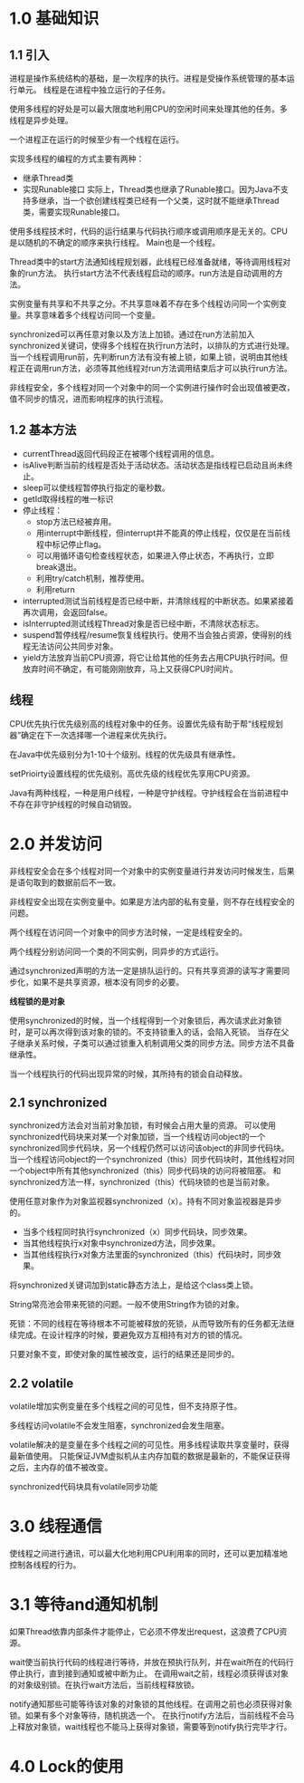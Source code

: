 # 1.0 基础知识
## 1.1 引入
进程是操作系统结构的基础，是一次程序的执行。进程是受操作系统管理的基本运行单元。
线程是在进程中独立运行的子任务。

使用多线程的好处是可以最大限度地利用CPU的空闲时间来处理其他的任务。多线程是异步处理。

一个进程正在运行的时候至少有一个线程在运行。

实现多线程的编程的方式主要有两种：
- 继承Thread类
- 实现Runable接口
实际上，Thread类也继承了Runable接口。因为Java不支持多继承，当一个欲创建线程类已经有一个父类，这时就不能继承Thread类，需要实现Runable接口。

使用多线程技术时，代码的运行结果与代码执行顺序或调用顺序是无关的。CPU是以随机的不确定的顺序来执行线程。
Main也是一个线程。

Thread类中的start方法通知线程规划器，此线程已经准备就绪，等待调用线程对象的run方法。
执行start方法不代表线程启动的顺序。run方法是自动调用的方法。

实例变量有共享和不共享之分。不共享意味着不存在多个线程访问同一个实例变量。共享意味着多个线程访问同一个变量。

synchronized可以再任意对象以及方法上加锁。通过在run方法前加入synchronized关键词，使得多个线程在执行run方法时，以排队的方式进行处理。
当一个线程调用run前，先判断run方法有没有被上锁，如果上锁，说明由其他线程正在调用run方法，必须等其他线程对run方法调用结束后才可以执行run方法。

非线程安全，多个线程对同一个对象中的同一个实例进行操作时会出现值被更改，值不同步的情况，进而影响程序的执行流程。

## 1.2 基本方法
- currentThread返回代码段正在被哪个线程调用的信息。
- isAlive判断当前的线程是否处于活动状态。活动状态是指线程已启动且尚未终止。
- sleep可以使线程暂停执行指定的毫秒数。
- getId取得线程的唯一标识
- 停止线程：
  - stop方法已经被弃用。
  - 用interrupt中断线程，但interrupt并不能真的停止线程，仅仅是在当前线程中标记停止flag。
  - 可以用循环语句检查线程状态，如果进入停止状态，不再执行，立即break退出。
  - 利用try/catch机制，推荐使用。
  - 利用return
- interrupted测试当前线程是否已经中断，并清除线程的中断状态。如果紧接着再次调用，会返回false。
- isInterrupted测试线程Thread对象是否已经中断，不清除状态标志。
- suspend暂停线程/resume恢复线程执行。使用不当会独占资源，使得别的线程无法访问公共同步对象。
- yield方法放弃当前CPU资源，将它让给其他的任务去占用CPU执行时间。但放弃时间不确定，有可能刚刚放弃，马上又获得CPU时间片。

## 线程
CPU优先执行优先级别高的线程对象中的任务。设置优先级有助于帮“线程规划器”确定在下一次选择哪一个进程来优先执行。

在Java中优先级别分为1-10十个级别。线程的优先级具有继承性。

setPrioirty设置线程的优先级别。高优先级的线程优先享用CPU资源。

Java有两种线程，一种是用户线程，一种是守护线程。守护线程会在当前进程中不存在非守护线程的时候自动销毁。



# 2.0 并发访问
非线程安全会在多个线程对同一个对象中的实例变量进行并发访问时候发生，后果是语句取到的数据前后不一致。

非线程安全出现在实例变量中。如果是方法内部的私有变量，则不存在线程安全的问题。

两个线程在访问同一个对象中的同步方法时候，一定是线程安全的。

两个线程分别访问同一个类的不同实例，同异步的方式运行。

通过synchronized声明的方法一定是排队运行的。只有共享资源的读写才需要同步化，如果不是共享资源，根本没有同步的必要。

**线程锁的是对象**

使用synchronized的时候，当一个线程得到一个对象锁后，再次请求此对象锁时，是可以再次得到该对象的锁的。不支持锁重入的话，会陷入死锁。
当存在父子继承关系时候，子类可以通过锁重入机制调用父类的同步方法。同步方法不具备继承性。

当一个线程执行的代码出现异常的时候，其所持有的锁会自动释放。

## 2.1 synchronized
synchronized方法会对当前对象加锁，有时候会占用大量的资源。
可以使用synchronized代码块来对某一个对象加锁，当一个线程访问object的一个synchronized同步代码块，另一个线程仍然可以访问该object的非同步代码块。
当一个线程访问object的一个synchronized（this）同步代码块时，其他线程对同一个object中所有其他synchronized（this）同步代码块的访问将被阻塞。
和synchronized方法一样，synchronized（this）代码块锁的也是当前对象。

使用任意对象作为对象监视器synchronized（x）。持有不同对象监视器是异步的。
- 当多个线程同时执行synchronized（x）同步代码块，同步效果。
- 当其他线程执行x对象中synchronized方法，同步效果。
- 当其他线程执行x对象方法里面的synchronized（this）代码块时，同步效果。

将synchronized关键词加到static静态方法上，是给这个class类上锁。

String常亮池会带来死锁的问题。一般不使用String作为锁的对象。

死锁：不同的线程在等待根本不可能被释放的死锁，从而导致所有的任务都无法继续完成。在设计程序的时候，要避免双方互相持有对方的锁的情况。

只要对象不变，即使对象的属性被改变，运行的结果还是同步的。

## 2.2 volatile
volatile增加实例变量在多个线程之间的可见性，但不支持原子性。

多线程访问volatile不会发生阻塞，synchronized会发生阻塞。

volatile解决的是变量在多个线程之间的可见性。用多线程读取共享变量时，获得最新值使用。
只能保证JVM虚拟机从主内存加载的数据是最新的，不能保证获得之后，主内存的值不被改变。

synchronized代码块具有volatile同步功能


# 3.0 线程通信
使线程之间进行通讯，可以最大化地利用CPU利用率的同时，还可以更加精准地控制各线程的行为。

# 3.1 等待and通知机制
如果Thread依靠内部条件才能停止，它必须不停发出request，这浪费了CPU资源。

wait使当前执行代码的线程进行等待，并放在预执行队列，并在wait所在的代码行停止执行，直到接到通知或被中断为止。
在调用wait之前，线程必须获得该对象的对象级别锁。在执行wait方法后，当前线程释放锁。

notify通知那些可能等待该对象的对象锁的其他线程。在调用之前也必须获得对象锁。如果有多个对象等待，随机挑选一个。
在执行notify方法后，当前线程不会马上释放对象锁，wait线程也不能马上获得对象锁，需要等到notify执行完毕才行。


# 4.0 Lock的使用

